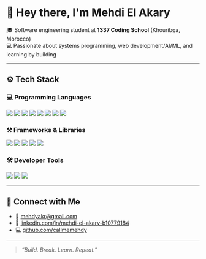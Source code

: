 # 👋 Hey there, I'm Mehdi El Akary

🎓 Software engineering student at **1337 Coding School** (Khouribga, Morocco)  
💻 Passionate about systems programming, web development/AI/ML, and learning by building 

---

## ⚙️ Tech Stack

### 💻 Programming Languages
<p>
  <img src="https://img.shields.io/badge/C-00599C?style=flat&logo=c&logoColor=white" />
  <img src="https://img.shields.io/badge/C++-00599C?style=flat&logo=c%2B%2B&logoColor=white" />
  <img src="https://img.shields.io/badge/Python-3776AB?style=flat&logo=python&logoColor=white" />
  <img src="https://img.shields.io/badge/JavaScript-F7DF1E?style=flat&logo=javascript&logoColor=black" />
  <img src="https://img.shields.io/badge/TypeScript-3178C6?style=flat&logo=typescript&logoColor=white" />
  <img src="https://img.shields.io/badge/SQL-4479A1?style=flat&logo=postgresql&logoColor=white" />
  <img src="https://img.shields.io/badge/HTML5-E34F26?style=flat&logo=html5&logoColor=white" />
  <img src="https://img.shields.io/badge/CSS3-1572B6?style=flat&logo=css3&logoColor=white" />
</p>

### ⚒️ Frameworks & Libraries
<p>
  <img src="https://img.shields.io/badge/React-20232A?style=flat&logo=react&logoColor=61DAFB" />
  <img src="https://img.shields.io/badge/Node.js-339933?style=flat&logo=nodedotjs&logoColor=white" />
  <img src="https://img.shields.io/badge/Fastify-202020?style=flat&logo=fastify&logoColor=white" />
  <img src="https://img.shields.io/badge/Tailwind_CSS-06B6D4?style=flat&logo=tailwind-css&logoColor=white" />
  <img src="https://img.shields.io/badge/WordPress-21759B?style=flat&logo=wordpress&logoColor=white" />
</p>

### 🛠️ Developer Tools
<p>
  <img src="https://img.shields.io/badge/Git-F05032?style=flat&logo=git&logoColor=white" />
  <img src="https://img.shields.io/badge/Docker-2496ED?style=flat&logo=docker&logoColor=white" />
  <img src="https://img.shields.io/badge/VS_Code-007ACC?style=flat&logo=visual-studio-code&logoColor=white" />
</p>

---

## 🤝 Connect with Me

- 📧 [mehdyakr@gmail.com](mailto:mehdyakr@gmail.com)  
- 💼 [linkedin.com/in/mehdi-el-akary-b10779184](https://www.linkedin.com/in/mehdi-e-b10779184)  
- 💻 [github.com/callmemehdy](https://github.com/callmemehdy)

---

> *“Build. Break. Learn. Repeat.”*

